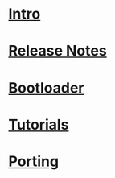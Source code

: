 # [Intro](intro.md)
# [Release Notes](release_notes.md)
# [Bootloader](bootloader.md)
# [Tutorials](tutorials/toc.md)
# [Porting](porting/toc.md)